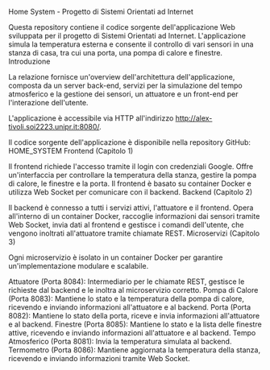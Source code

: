 Home System - Progetto di Sistemi Orientati ad Internet

Questa repository contiene il codice sorgente dell'applicazione Web sviluppata per il progetto di Sistemi Orientati ad Internet. L'applicazione simula la temperatura esterna e consente il controllo di vari sensori in una stanza di casa, tra cui una porta, una pompa di calore e finestre.
Introduzione

La relazione fornisce un'overview dell'architettura dell'applicazione, composta da un server back-end, servizi per la simulazione del tempo atmosferico e la gestione dei sensori, un attuatore e un front-end per l'interazione dell'utente.

L'applicazione è accessibile via HTTP all'indirizzo http://alex-tivoli.soi2223.unipr.it:8080/.

Il codice sorgente dell'applicazione è disponibile nella repository GitHub: HOME_SYSTEM
Frontend (Capitolo 1)

Il frontend richiede l'accesso tramite il login con credenziali Google. Offre un'interfaccia per controllare la temperatura della stanza, gestire la pompa di calore, le finestre e la porta. Il frontend è basato su container Docker e utilizza Web Socket per comunicare con il backend.
Backend (Capitolo 2)

Il backend è connesso a tutti i servizi attivi, l'attuatore e il frontend. Opera all'interno di un container Docker, raccoglie informazioni dai sensori tramite Web Socket, invia dati al frontend e gestisce i comandi dell'utente, che vengono inoltrati all'attuatore tramite chiamate REST.
Microservizi (Capitolo 3)

Ogni microservizio è isolato in un container Docker per garantire un'implementazione modulare e scalabile.

Attuatore (Porta 8084): Intermediario per le chiamate REST, gestisce le richieste dal backend e le inoltra al microservizio corretto.
Pompa di Calore (Porta 8083): Mantiene lo stato e la temperatura della pompa di calore, ricevendo e inviando informazioni all'attuatore e al backend.
Porta (Porta 8082): Mantiene lo stato della porta, riceve e invia informazioni all'attuatore e al backend.
Finestre (Porta 8085): Mantiene lo stato e la lista delle finestre attive, ricevendo e inviando informazioni all'attuatore e al backend.
Tempo Atmosferico (Porta 8081): Invia la temperatura simulata al backend.
Termometro (Porta 8086): Mantiene aggiornata la temperatura della stanza, ricevendo e inviando informazioni tramite Web Socket.